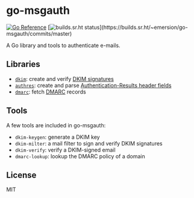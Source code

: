 # go-msgauth

[![Go Reference](https://pkg.go.dev/badge/github.com/emersion/go-msgauth.svg)](https://pkg.go.dev/github.com/emersion/go-msgauth)
[![builds.sr.ht status](https://builds.sr.ht/~emersion/go-msgauth/commits/master.svg?)](https://builds.sr.ht/~emersion/go-msgauth/commits/master)

A Go library and tools to authenticate e-mails.

## Libraries

* [`dkim`]: create and verify [DKIM signatures][DKIM]
* [`authres`]: create and parse [Authentication-Results header fields][Authentication-Results]
* [`dmarc`]: fetch [DMARC] records

## Tools

A few tools are included in go-msgauth:

- `dkim-keygen`: generate a DKIM key
- `dkim-milter`: a mail filter to sign and verify DKIM signatures
- `dkim-verify`: verify a DKIM-signed email
- `dmarc-lookup`: lookup the DMARC policy of a domain

## License

MIT

[DKIM]: https://tools.ietf.org/html/rfc6376
[Authentication-Results]: https://tools.ietf.org/html/rfc7601
[DMARC]: http://tools.ietf.org/html/rfc7489
[`dkim`]: https://pkg.go.dev/github.com/emersion/go-msgauth/dkim
[`authres`]: https://pkg.go.dev/github.com/emersion/go-msgauth/authres
[`dmarc`]: https://pkg.go.dev/github.com/emersion/go-msgauth/dmarc

